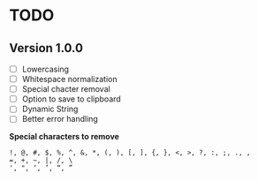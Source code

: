 # TODO

## Version 1.0.0

- [ ] Lowercasing
- [ ] Whitespace normalization
- [ ] Special chacter removal
- [ ] Option to save to clipboard
- [ ] Dynamic String
- [ ] Better error handling

**Special characters to remove**

```
!, @, #, $, %, ^, &, *, (, ), [, ], {, }, <, >, ?, :, ;, ., ,
=, +, ~, |, /, \
', ", ‘, ’, “, ”
```
